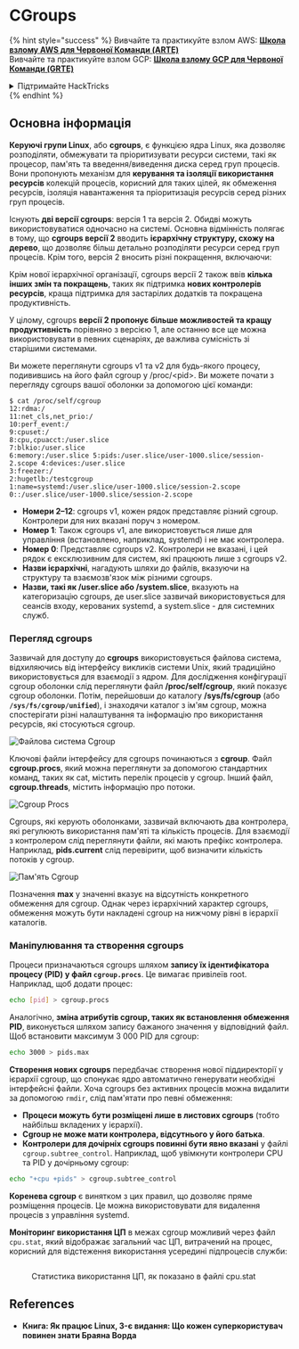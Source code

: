 # CGroups

{% hint style="success" %}
Вивчайте та практикуйте взлом AWS: <img src="/.gitbook/assets/arte.png" alt="" data-size="line">[**Школа взлому AWS для Червоної Команди (ARTE)**](https://training.hacktricks.xyz/courses/arte)<img src="/.gitbook/assets/arte.png" alt="" data-size="line">\
Вивчайте та практикуйте взлом GCP: <img src="/.gitbook/assets/grte.png" alt="" data-size="line">[**Школа взлому GCP для Червоної Команди (GRTE)**<img src="/.gitbook/assets/grte.png" alt="" data-size="line">](https://training.hacktricks.xyz/courses/grte)

<details>

<summary>Підтримайте HackTricks</summary>

* Перевірте [**плани підписки**](https://github.com/sponsors/carlospolop)!
* **Приєднуйтесь до** 💬 [**групи Discord**](https://discord.gg/hRep4RUj7f) або [**групи telegram**](https://t.me/peass) або **слідкуйте** за нами на **Twitter** 🐦 [**@hacktricks\_live**](https://twitter.com/hacktricks\_live)**.**
* **Поширюйте хакерські трюки, надсилаючи PR до** [**HackTricks**](https://github.com/carlospolop/hacktricks) та [**HackTricks Cloud**](https://github.com/carlospolop/hacktricks-cloud) репозиторіїв на GitHub.

</details>
{% endhint %}

## Основна інформація

**Керуючі групи Linux**, або **cgroups**, є функцією ядра Linux, яка дозволяє розподіляти, обмежувати та пріоритизувати ресурси системи, такі як процесор, пам'ять та введення/виведення диска серед груп процесів. Вони пропонують механізм для **керування та ізоляції використання ресурсів** колекцій процесів, корисний для таких цілей, як обмеження ресурсів, ізоляція навантаження та пріоритизація ресурсів серед різних груп процесів.

Існують **дві версії cgroups**: версія 1 та версія 2. Обидві можуть використовуватися одночасно на системі. Основна відмінність полягає в тому, що **cgroups версії 2** вводить **ієрархічну структуру, схожу на дерево**, що дозволяє більш детально розподіляти ресурси серед груп процесів. Крім того, версія 2 вносить різні покращення, включаючи:

Крім нової ієрархічної організації, cgroups версії 2 також ввів **кілька інших змін та покращень**, таких як підтримка **нових контролерів ресурсів**, краща підтримка для застарілих додатків та покращена продуктивність.

У цілому, cgroups **версії 2 пропонує більше можливостей та кращу продуктивність** порівняно з версією 1, але останню все ще можна використовувати в певних сценаріях, де важлива сумісність зі старішими системами.

Ви можете переглянути cgroups v1 та v2 для будь-якого процесу, подивившись на його файл cgroup у /proc/\<pid>. Ви можете почати з перегляду cgroups вашої оболонки за допомогою цієї команди:
```shell-session
$ cat /proc/self/cgroup
12:rdma:/
11:net_cls,net_prio:/
10:perf_event:/
9:cpuset:/
8:cpu,cpuacct:/user.slice
7:blkio:/user.slice
6:memory:/user.slice 5:pids:/user.slice/user-1000.slice/session-2.scope 4:devices:/user.slice
3:freezer:/
2:hugetlb:/testcgroup
1:name=systemd:/user.slice/user-1000.slice/session-2.scope
0::/user.slice/user-1000.slice/session-2.scope
```
* **Номери 2–12**: cgroups v1, кожен рядок представляє різний cgroup. Контролери для них вказані поруч з номером.
* **Номер 1**: Також cgroups v1, але використовується лише для управління (встановлено, наприклад, systemd) і не має контролера.
* **Номер 0**: Представляє cgroups v2. Контролери не вказані, і цей рядок є ексклюзивним для систем, які працюють лише з cgroups v2.
* **Назви ієрархічні**, нагадують шляхи до файлів, вказуючи на структуру та взаємозв'язок між різними cgroups.
* **Назви, такі як /user.slice або /system.slice**, вказують на категоризацію cgroups, де user.slice зазвичай використовується для сеансів входу, керованих systemd, а system.slice - для системних служб.

### Перегляд cgroups

Зазвичай для доступу до **cgroups** використовується файлова система, відхиляючись від інтерфейсу викликів системи Unix, який традиційно використовується для взаємодії з ядром. Для дослідження конфігурації cgroup оболонки слід переглянути файл **/proc/self/cgroup**, який показує cgroup оболонки. Потім, перейшовши до каталогу **/sys/fs/cgroup** (або **`/sys/fs/cgroup/unified`**), і знаходячи каталог з ім'ям cgroup, можна спостерігати різні налаштування та інформацію про використання ресурсів, які стосуються cgroup.

![Файлова система Cgroup](<../../../.gitbook/assets/image (1128).png>)

Ключові файли інтерфейсу для cgroups починаються з **cgroup**. Файл **cgroup.procs**, який можна переглянути за допомогою стандартних команд, таких як cat, містить перелік процесів у cgroup. Інший файл, **cgroup.threads**, містить інформацію про потоки.

![Cgroup Procs](<../../../.gitbook/assets/image (281).png>)

Cgroups, які керують оболонками, зазвичай включають два контролера, які регулюють використання пам'яті та кількість процесів. Для взаємодії з контролером слід переглянути файли, які мають префікс контролера. Наприклад, **pids.current** слід перевірити, щоб визначити кількість потоків у cgroup.

![Пам'ять Cgroup](<../../../.gitbook/assets/image (677).png>)

Позначення **max** у значенні вказує на відсутність конкретного обмеження для cgroup. Однак через ієрархічний характер cgroups, обмеження можуть бути накладені cgroup на нижчому рівні в ієрархії каталогів.

### Маніпулювання та створення cgroups

Процеси призначаються cgroups шляхом **запису їх ідентифікатора процесу (PID) у файл `cgroup.procs`**. Це вимагає привілеїв root. Наприклад, щоб додати процес:
```bash
echo [pid] > cgroup.procs
```
Аналогічно, **зміна атрибутів cgroup, таких як встановлення обмеження PID**, виконується шляхом запису бажаного значення у відповідний файл. Щоб встановити максимум 3 000 PID для cgroup:
```bash
echo 3000 > pids.max
```
**Створення нових cgroups** передбачає створення нової піддиректорії у ієрархії cgroup, що спонукає ядро автоматично генерувати необхідні інтерфейсні файли. Хоча cgroups без активних процесів можна видалити за допомогою `rmdir`, слід пам'ятати про певні обмеження:

* **Процеси можуть бути розміщені лише в листових cgroups** (тобто найбільш вкладених у ієрархії).
* **Cgroup не може мати контролера, відсутнього у його батька**.
* **Контролери для дочірніх cgroups повинні бути явно вказані** у файлі `cgroup.subtree_control`. Наприклад, щоб увімкнути контролери CPU та PID у дочірньому cgroup:
```bash
echo "+cpu +pids" > cgroup.subtree_control
```
**Коренева cgroup** є винятком з цих правил, що дозволяє пряме розміщення процесів. Це можна використовувати для видалення процесів з управління systemd.

**Моніторинг використання ЦП** в межах cgroup можливий через файл `cpu.stat`, який відображає загальний час ЦП, витрачений на процес, корисний для відстеження використання усередині підпроцесів служби:

<figure><img src="../../../.gitbook/assets/image (908).png" alt=""><figcaption><p>Статистика використання ЦП, як показано в файлі cpu.stat</p></figcaption></figure>

## References

* **Книга: Як працює Linux, 3-є видання: Що кожен суперкористувач повинен знати Браяна Ворда**
